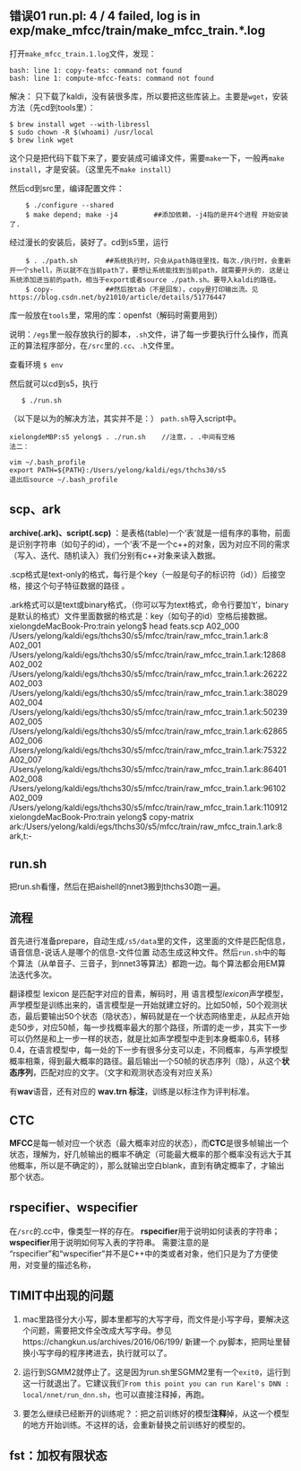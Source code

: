 ## 错误01 run.pl: 4 / 4 failed, log is in exp/make_mfcc/train/make_mfcc_train.*.log
打开`make_mfcc_train.1.log`文件，发现：

    bash: line 1: copy-feats: command not found
    bash: line 1: compute-mfcc-feats: command not found
解决：
    只下载了kaldi，没有装很多库，所以要把这些库装上。主要是`wget`，安装方法（先cd到tools里）：
    
    $ brew install wget --with-libressl
    $ sudo chown -R $(whoami) /usr/local
    $ brew link wget
这个只是把代码下载下来了，要安装成可编译文件，需要`make`一下，一般再`make install`，才是安装。（这里先不`make install`）

然后cd到src里，编译配置文件：
        
        $ ./configure --shared  
        $ make depend; make -j4         ##添加依赖，-j4指的是开4个进程 开始安装了.
经过漫长的安装后，装好了。cd到s5里，运行
        
        $ . ./path.sh       ##系统执行时，只会从path路径里找，每次./执行时，会重新开一个shell，所以就不在当前path了，要想让系统能找到当前path，就需要开头的. 这是让系统添加进当前的path，相当于export或者source ./path.sh。要导入kaldi的路径。
        $ copy-             ##然后按tab（不是回车），copy是打印输出流。见https://blog.csdn.net/by21010/article/details/51776447

库一般放在`tools`里，常用的库：openfst（解码时需要用到）

说明：`/egs`里一般存放执行的脚本，`.sh`文件，讲了每一步要执行什么操作，而真正的算法程序部分，在`/src`里的`.cc`、`.h`文件里。

查看环境 `$ env`

然后就可以cd到s5，执行
       
       $ ./run.sh

（以下是以为的解决方法，其实并不是：）
    `path.sh`导入script中。

    xielongdeMBP:s5 yelong$ . ./run.sh    //注意，. .中间有空格
    法二：
    
    vim ~/.bash_profile
    export PATH=${PATH}:/Users/yelong/kaldi/egs/thchs30/s5
    退出后source ~/.bash_profile 

## scp、ark
**archive(.ark)、script(.scp)** ：是表格(table)一个‘表’就是一组有序的事物，前面是识别字符串（如句子的id），一个‘表’不是一个c++的对象，因为对应不同的需求（写入、迭代、随机读入）我们分别有c++对象来读入数据。

.scp格式是text-only的格式，每行是个key（一般是句子的标识符（id））后接空格，接这个句子特征数据的路径 。

.ark格式可以是text或binary格式，（你可以写为text格式，命令行要加‘t’，binary是默认的格式）文件里面数据的格式是：key（如句子的id）空格后接数据。
    xielongdeMacBook-Pro:train yelong$ head feats.scp 
    A02_000 /Users/yelong/kaldi/egs/thchs30/s5/mfcc/train/raw_mfcc_train.1.ark:8
    A02_001 /Users/yelong/kaldi/egs/thchs30/s5/mfcc/train/raw_mfcc_train.1.ark:12868
    A02_002 /Users/yelong/kaldi/egs/thchs30/s5/mfcc/train/raw_mfcc_train.1.ark:26222
    A02_003 /Users/yelong/kaldi/egs/thchs30/s5/mfcc/train/raw_mfcc_train.1.ark:38029
    A02_004 /Users/yelong/kaldi/egs/thchs30/s5/mfcc/train/raw_mfcc_train.1.ark:50239
    A02_005 /Users/yelong/kaldi/egs/thchs30/s5/mfcc/train/raw_mfcc_train.1.ark:62865
    A02_006 /Users/yelong/kaldi/egs/thchs30/s5/mfcc/train/raw_mfcc_train.1.ark:75322
    A02_007 /Users/yelong/kaldi/egs/thchs30/s5/mfcc/train/raw_mfcc_train.1.ark:86401
    A02_008 /Users/yelong/kaldi/egs/thchs30/s5/mfcc/train/raw_mfcc_train.1.ark:96102
    A02_009 /Users/yelong/kaldi/egs/thchs30/s5/mfcc/train/raw_mfcc_train.1.ark:110912
    xielongdeMacBook-Pro:train yelong$ copy-matrix ark:/Users/yelong/kaldi/egs/thchs30/s5/mfcc/train/raw_mfcc_train.1.ark:8 ark,t:-
    
    
 ## run.sh
 把run.sh看懂，然后在把aishell的nnet3搬到thchs30跑一遍。
 
 ## 流程
 首先进行准备prepare，自动生成`/s5/data`里的文件，这里面的文件是匹配信息，语音信息-说话人是哪个的信息-文件位置 动态生成这种文件。然后`run.sh`中的每个算法（从单音子、三音子，到nnet3等算法）都跑一边。每个算法都会用EM算法迭代多次。
 
 翻译模型 lexicon 是匹配字对应的音素，解码时，用 语言模型*lexicon*声学模型，声学模型是训练出来的，语言模型是一开始就建立好的。比如50帧，50个观测状态，最后要输出50个状态（隐状态），解码就是在一个状态网络里走，从起点开始走50步，对应50帧，每一步找概率最大的那个路径，所谓的走一步，其实下一步可以仍然是和上一步一样的状态，就是比如声学模型中走到本身概率0.6，转移0.4，在语言模型中，每一处的下一步有很多分支可以走，不同概率，与声学模型概率相乘，得到最大概率的路径。最后输出一个50帧的状态序列（隐），从这个**状态序列**，匹配对应的文字。（文字和观测状态没有对应关系）
 
 有**wav**语音，还有对应的 **wav.trn 标注**，训练是以标注作为评判标准。

## CTC
**MFCC**是每一帧对应一个状态（最大概率对应的状态），而**CTC**是很多帧输出一个状态，理解为，好几帧输出的概率不确定（可能最大概率的那个概率没有远大于其他概率，所以是不确定的），那么就输出空白blank，直到有确定概率了，才输出那个状态。

## rspecifier、wspecifier
在`/src`的.cc中，像类型一样的存在。
**rspecifier**用于说明如何读表的字符串；
**wspecifier**用于说明如何写入表的字符串。
需要注意的是 “rspecifier”和“wspecifier”并不是C++中的类或者对象，他们只是为了方便使用，对变量的描述名称，

## TIMIT中出现的问题
1. mac里路径分大小写，脚本里都写的大写字母，而文件是小写字母，要解决这个问题，需要把文件全改成大写字母。参见https://changkun.us/archives/2016/06/199/ 新建一个.py脚本，把网址里替换小写字母的程序拷进去，执行就可以了。

2. 运行到SGMM2就停止了。这是因为run.sh里SGMM2里有一个`exit0`，运行到这一行就退出了。它建议我们`From this point you can run Karel's DNN : local/nnet/run_dnn.sh`，也可以直接注释掉，再跑。

3. 要怎么继续已经断开的训练呢？：把之前训练好的模型**注释**掉，从这一个模型的地方开始训练。不这样的话，会重新替换之前训练好的模型的。

## fst：加权有限状态
